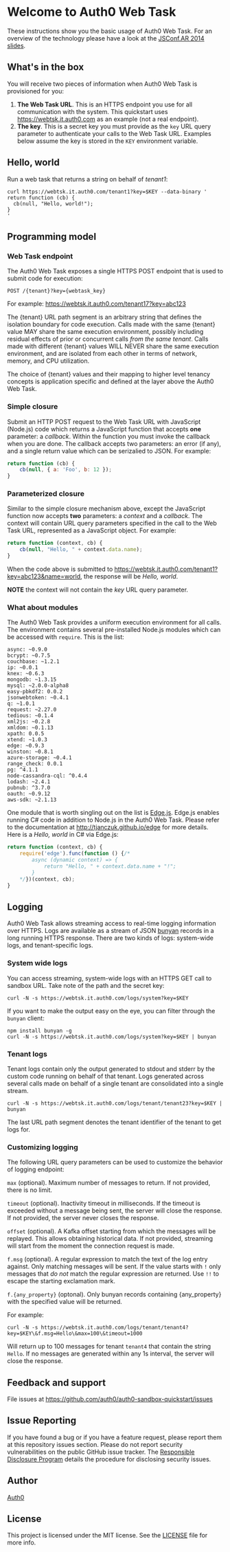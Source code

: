 # Welcome to Auth0 Web Task

These instructions show you the basic usage of Auth0 Web Task. For an overview of the technology please have a look at the [JSConf.AR 2014 slides](http://tjanczuk.github.io/about/sandbox.html#/). 

## What's in the box

You will receive two pieces of information when Auth0 Web Task is provisioned for you:

1. **The Web Task URL**. This is an HTTPS endpoint you use for all communication with the system. This quickstart uses https://webtsk.it.auth0.com as an example (not a real endpoint). 
2. **The key**. This is a secret key you must provide as the `key` URL query parameter to authenticate your calls to the Web Task URL. Examples below assume the key is stored in the `KEY` environment variable. 

## Hello, world

Run a web task that returns a string on behalf of *tenant1*: 

```
curl https://webtsk.it.auth0.com/tenant1?key=$KEY --data-binary '
return function (cb) { 
  cb(null, "Hello, world!"); 
}
'
```

## Programming model

### Web Task endpoint

The Auth0 Web Task exposes a single HTTPS POST endpoint that is used to submit code for execution:

```
POST /{tenant}?key={webtask_key}
```

For example: https://webtsk.it.auth0.com/tenant17?key=abc123

The {tenant} URL path segment is an arbitrary string that defines the isolation boundary for code execution. Calls made with the same {tenant} value MAY share the same execution environment, possibly including residual effects of prior or concurrent calls *from the same tenant*. Calls made with different {tenant} values WILL NEVER share the same execution environment, and are isolated from each other in terms of network, memory, and CPU utilization. 

The choice of {tenant} values and their mapping to higher level tenancy concepts is application specific and defined at the layer above the Auth0 Web Task. 

### Simple closure

Submit an HTTP POST request to the Web Task URL with JavaScript (Node.js) code which returns a JavaScript function that accepts **one** parameter: a *callback*. Within the function you must invoke the callback when you are done. The callback accepts two parameters: an error (if any), and a single return value which can be serizalied to JSON. For example:

```javascript
return function (cb) {
    cb(null, { a: 'Foo', b: 12 });
}
```

### Parameterized closure

Similar to the simple closure mechanism above, except the JavaScript function now accepts **two** parameters: a *context* and a *callback*. The context will contain URL query parameters specified in the call to the Web Task URL, represented as a JavaScript object. For example:

```javascript
return function (context, cb) {
    cb(null, "Hello, " + context.data.name);
}
```

When the code above is submitted to https://webtsk.it.auth0.com/tenant1?key=abc123&name=world, the response will be *Hello, world*. 

**NOTE** the context will not contain the *key* URL query parameter. 

### What about modules

The Auth0 Web Task provides a uniform execution environment for all calls. The environment contains several pre-installed Node.js modules which can be accessed with `require`. This is the list: 

```
async: ~0.9.0
bcrypt: ~0.7.5
couchbase: ~1.2.1
ip: ~0.0.1
knex: ~0.6.3
mongodb: ~1.3.15
mysql: ~2.0.0-alpha8
easy-pbkdf2: 0.0.2
jsonwebtoken: ~0.4.1
q: ~1.0.1
request: ~2.27.0
tedious: ~0.1.4
xml2js: ~0.2.8
xmldom: ~0.1.13
xpath: 0.0.5
xtend: ~1.0.3
edge: ~0.9.3
winston: ~0.8.1
azure-storage: ~0.4.1
range_check: 0.0.1
pg: ^4.1.1
node-cassandra-cql: ^0.4.4
lodash: ~2.4.1
pubnub: ^3.7.0
oauth: ~0.9.12
aws-sdk: ~2.1.13
```

One module that is worth singling out on the list is [Edge.js](http://tjanczuk.github.io/edge/#/). Edge.js enables running C# code in addition to Node.js in the Auth0 Web Task. Please refer to the documentation at http://tjanczuk.github.io/edge for more details. Here is a *Hello, world* in C# via Edge.js: 

```javascript
return function (context, cb) {
    require('edge').func(function () {/*
        async (dynamic context) => {
            return "Hello, " + context.data.name + "!";
        }
    */})(context, cb);
}
```

## Logging

Auth0 Web Task allows streaming access to real-time logging information over HTTPS. Logs are available as a stream of JSON [bunyan](https://github.com/trentm/node-bunyan) records in a long running HTTPS response. There are two kinds of logs: system-wide logs, and tenant-specific logs. 

### System wide logs

You can access streaming, system-wide logs with an HTTPS GET call to sandbox URL. Take note of the path and the secret key:

```
curl -N -s https://webtsk.it.auth0.com/logs/system?key=$KEY
```

If you want to make the output easy on the eye, you can filter through the `bunyan` client: 

```
npm install bunyan -g
curl -N -s https://webtsk.it.auth0.com/logs/system?key=$KEY | bunyan
```

### Tenant logs

Tenant logs contain only the output generated to stdout and stderr by the custom code running on behalf of that tenant. Logs generated across several calls made on behalf of a single tenant are consolidated into a single stream.

```
curl -N -s https://webtsk.it.auth0.com/logs/tenant/tenant23?key=$KEY | bunyan
```

The last URL path segment denotes the tenant identifier of the tenant to get logs for. 

### Customizing logging

The following URL query parameters can be used to customize the behavior of logging endpoint:

`max` (optional). Maximum number of messages to return. If not provided, there is no limit. 

`timeout` (optional). Inactivity timeout in milliseconds. If the timeout is exceeded without a message being sent, the server will close the response. If not provided, the server never closes the response. 

`offset` (optional). A Kafka offset starting from which the messages will be replayed. This allows obtaining historical data. If not provided, streaming will start from the moment the connection request is made. 

`f.msg` (optional). A regular expression to match the text of the log entry against. Only matching messages will be sent. If the value starts with `!` only messages that *do not* match the regular expression are returned. Use `!!` to escape the starting exclamation mark. 

`f.{any_property}` (optonal). Only bunyan records containing {any_property} with the specified value will be returned.

For example: 

```
curl -N -s https://webtsk.it.auth0.com/logs/tenant/tenant4?key=$KEY\&f.msg=Hello\&max=100\&timeout=1000
```

Will return up to 100 messages for tenant `tenant4` that contain the string `Hello`. If no messages are generated within any 1s interval, the server will close the response. 

## Feedback and support

File issues at https://github.com/auth0/auth0-sandbox-quickstart/issues

## Issue Reporting

If you have found a bug or if you have a feature request, please report them at this repository issues section. Please do not report security vulnerabilities on the public GitHub issue tracker. The [Responsible Disclosure Program](https://auth0.com/whitehat) details the procedure for disclosing security issues.

## Author

[Auth0](auth0.com)

## License

This project is licensed under the MIT license. See the [LICENSE](LICENSE) file for more info.
